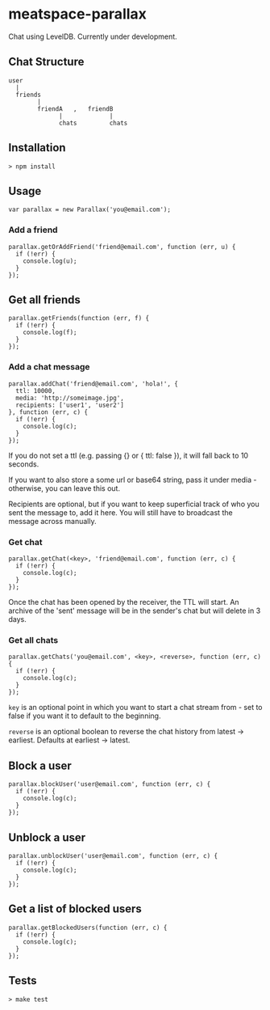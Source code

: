 # meatspace-parallax

Chat using LevelDB. Currently under development.

## Chat Structure

    user
      |
      friends
            |
            friendA   ,   friendB
                  |             |
                  chats         chats

## Installation

    > npm install

## Usage

    var parallax = new Parallax('you@email.com');

### Add a friend

    parallax.getOrAddFriend('friend@email.com', function (err, u) {
      if (!err) {
        console.log(u);
      }
    });

## Get all friends

    parallax.getFriends(function (err, f) {
      if (!err) {
        console.log(f);
      }
    });

### Add a chat message

    parallax.addChat('friend@email.com', 'hola!', {
      ttl: 10000,
      media: 'http://someimage.jpg',
      recipients: ['user1', 'user2']
    }, function (err, c) {
      if (!err) {
        console.log(c);
      }
    });

If you do not set a ttl (e.g. passing {} or { ttl: false }), it will fall back to 10 seconds.

If you want to also store a some url or base64 string, pass it under media - otherwise, you can leave this out.

Recipients are optional, but if you want to keep superficial track of who you sent the message to, add it here. You will still have to broadcast the message across manually.

### Get chat

    parallax.getChat(<key>, 'friend@email.com', function (err, c) {
      if (!err) {
        console.log(c);
      }
    });

Once the chat has been opened by the receiver, the TTL will start. An archive of the 'sent' message will be in the sender's chat but will delete in 3 days.

### Get all chats

    parallax.getChats('you@email.com', <key>, <reverse>, function (err, c) {
      if (!err) {
        console.log(c);
      }
    });

`key` is an optional point in which you want to start a chat stream from - set to false if you want it to default to the beginning.

`reverse` is an optional boolean to reverse the chat history from latest -> earliest. Defaults at earliest -> latest.

## Block a user

    parallax.blockUser('user@email.com', function (err, c) {
      if (!err) {
        console.log(c);
      }
    });

## Unblock a user

    parallax.unblockUser('user@email.com', function (err, c) {
      if (!err) {
        console.log(c);
      }
    });

## Get a list of blocked users

    parallax.getBlockedUsers(function (err, c) {
      if (!err) {
        console.log(c);
      }
    });


## Tests

    > make test
